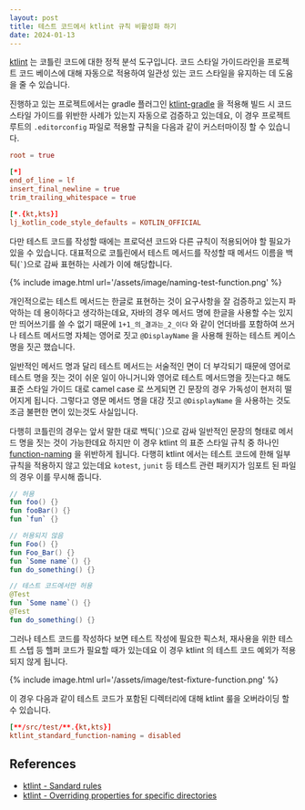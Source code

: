 ```yaml
---
layout: post
title: 테스트 코드에서 ktlint 규칙 비활성화 하기
date: 2024-01-13
---
```


[ktlint](https://pinterest.github.io/ktlint/latest) 는 코틀린 코드에 대한 정적 분석 도구입니다. 코드 스타일 가이드라인을 프로젝트 코드 베이스에 대해 자동으로 적용하여 일관성 있는 코드 스타일을 유지하는 데 도움을 줄 수 있습니다.

진행하고 있는 프로젝트에서는 gradle 플러그인 [ktlint-gradle](https://github.com/JLLeitschuh/ktlint-gradle) 을 적용해 빌드 시 코드 스타일 가이드를 위반한 사례가 있는지 자동으로 검증하고 있는데요, 이 경우 프로젝트 루트의 `.editorconfig` 파일로 적용할 규칙을 다음과 같이 커스터마이징 할 수 있습니다.

```toml
root = true

[*]
end_of_line = lf
insert_final_newline = true
trim_trailing_whitespace = true

[*.{kt,kts}]
lj_kotlin_code_style_defaults = KOTLIN_OFFICIAL
```

다만 테스트 코드를 작성할 때에는 프로덕션 코드와 다른 규칙이 적용되어야 할 필요가 있을 수 있습니다. 대표적으로 코틀린에서 테스트 메서드를 작성할 때 메서드 이름을 백틱(`` ` ``)으로 감싸 표현하는 사례가 이에 해당합니다.

{% include image.html url='/assets/image/naming-test-function.png' %}

개인적으로는 테스트 메서드는 한글로 표현하는 것이 요구사항을 잘 검증하고 있는지 파악하는 데 용이하다고 생각하는데요, 자바의 경우 메서드 명에 한글을 사용할 수는 있지만 띄어쓰기를 쓸 수 없기 때문에 `1+1_의_결과는_2_이다` 와 같이 언더바를 포함하여 쓰거나 테스트 메서드명 자체는 영어로 짓고 `@DisplayName` 을 사용해 원하는 테스트 케이스 명을 짓곤 했습니다.

일반적인 메서드 명과 달리 테스트 메서드는 서술적인 면이 더 부각되기 때문에 영어로 테스트 명을 짓는 것이 쉬운 일이 아니거니와 영어로 테스트 메서드명을 짓는다고 해도 표준 스타일 가이드 대로 camel case 로 쓰게되면 긴 문장의 경우 가독성이 현저히 떨어지게 됩니다. 그렇다고 영문 메서드 명을 대강 짓고 `@DisplayName` 을 사용하는 것도 조금 불편한 면이 있는것도 사실입니다.

다행히 코틀린의 경우는 앞서 말한 대로 백틱(`` ` ``)으로 감싸 일반적인 문장의 형태로 메서드 명을 짓는 것이 가능한데요 하지만 이 경우 ktlint 의 표준 스타일 규칙 중 하나인 [function-naming](https://pinterest.github.io/ktlint/latest/rules/standard/#function-naming) 을 위반하게 됩니다. 다행히 ktlint 에서는 테스트 코드에 한해 일부 규칙을 적용하지 않고 있는데요 `kotest`, `junit` 등 테스트 관련 패키지가 임포트 된 파일의 경우 이를 무시해 줍니다.

```kotlin
// 허용
fun foo() {}
fun fooBar() {}
fun `fun` {}

// 허용되지 않음
fun Foo() {}
fun Foo_Bar() {}
fun `Some name`() {}
fun do_something() {}

// 테스트 코드에서만 허용
@Test
fun `Some name`() {}
@Test
fun do_something() {}
```

그러나 테스트 코드를 작성하다 보면 테스트 작성에 필요한 픽스처, 재사용을 위한 테스트 스텝 등 헬퍼 코드가 필요할 때가 있는데요 이 경우 ktlint 의 테스트 코드 예외가 적용되지 않게 됩니다.

{% include image.html url='/assets/image/test-fixture-function.png' %}

이 경우 다음과 같이 테스트 코드가 포함된 디렉터리에 대해 ktlint 룰을 오버라이딩 할 수 있습니다.

```toml
[**/src/test/**.{kt,kts}]
ktlint_standard_function-naming = disabled
```

## References

* [ktlint - Sandard rules](https://pinterest.github.io/ktlint/latest/rules/standard)
* [ktlint - Overriding properties for specific directories](https://pinterest.github.io/ktlint/latest/rules/configuration-ktlint/#overriding-editorconfig-properties-for-specific-directories)